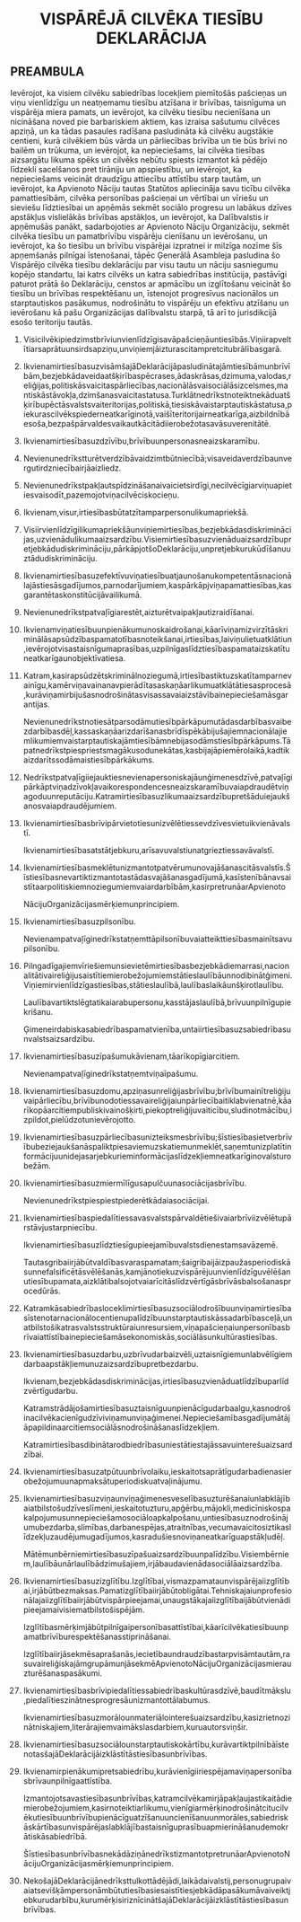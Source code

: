 <h1 align='center'>VISPĀRĒJĀ CILVĒKA TIESĪBU DEKLARĀCIJA</h1>
<h2>PREAMBULA</h2>
<p>Ievērojot, ka visiem cilvēku sabiedrības locekļiem piemītošās pašcieņas un viņu vienlīdzīgu un neatņemamu tiesību atzīšana ir brīvības, taisnīguma un vispārēja miera pamats, un
ievērojot, ka cilvēku tiesību necienīšana un nicināšana noved pie barbariskiem aktiem, kas izraisa sašutumu cilvēces apziņā, un ka tādas pasaules radīšana pasludināta kā cilvēku augstākie centieni, kurā cilvēkiem būs vārda un pārliecības brīvība un tie būs brīvi no bailēm un trūkuma, un
ievērojot, ka nepieciešams, lai cilvēka tiesības aizsargātu likuma spēks un cilvēks nebūtu spiests izmantot kā pēdējo līdzekli sacelšanos pret tirāniju un apspiestību, un
ievērojot, ka nepieciešams veicināt draudzīgu attiecību attīstību starp tautām, un
ievērojot, ka Apvienoto Nāciju tautas Statūtos apliecināja savu ticību cilvēka pamattiesībām, cilvēka personības pašcieņai un vērtībai un vīriešu un sieviešu līdztiesībai un apņēmās sekmēt sociālo progresu un labākus dzīves apstākļus vislielākās brīvības apstākļos, un
ievērojot, ka Dalībvalstis ir apņēmušās panākt, sadarbojoties ar Apvienoto Nāciju Organizāciju, sekmēt cilvēka tiesību un pamatbrīvību vispārēju cienīšanu un ievērošanu, un
ievērojot, ka šo tiesību un brīvību vispārējai izpratnei ir milzīga nozīme šīs apņemšanās pilnīgai īstenošanai,
tāpēc Ģenerālā Asambleja
pasludina šo Vispārējo cilvēka tiesību deklarāciju par visu tautu un nāciju sasniegumu kopējo standartu, lai katrs cilvēks un katra sabiedrības institūcija, pastāvīgi paturot prātā šo Deklarāciju, censtos ar apmācību un izglītošanu veicināt šo tiesību un brīvības respektēšanu un, īstenojot progresīvus nacionālos un starptautiskos pasākumus, nodrošinātu to vispārēju un efektīvu atzīšanu un ievērošanu kā pašu Organizācijas dalībvalstu starpā, tā arī to jurisdikcijā esošo teritoriju tautās.</p>
<ol>
  <li>
    <p>Visicilvēkipiedzimstbrīviunvienlīdzīgisavāpašcieņāuntiesībās.Viņiirapveltītiarsaprātuunsirdsapziņu,unviņiemjāizturascitampretcitubrālībasgarā.</p>
  </li>
  <li>
    <p>IkvienamirtiesībasuzvisāmšajāDeklarācijāpasludinātajāmtiesībāmunbrīvībām,bezjebkādaveidaatšķirībaspēcrases,ādaskrāsas,dzimuma,valodas,reliģijas,politiskāsvaicitaspārliecības,nacionālāsvaisociālāsizcelsmes,mantiskāstāvokļa,dzimšanasvaicitastatusa.Turklātnedrīkstnoteiktnekāduatšķirībupēctāsvalstsvaiteritorijas,politiskā,tiesiskāvaistarptautiskāstatusa,piekurascilvēkspiederneatkarīginotā,vaišīteritorijairneatkarīga,aizbildnībāesoša,bezpašpārvaldesvaikautkācitādiierobežotasavāsuverenitātē.</p>
  </li>
  <li>
    <p>Ikvienamirtiesībasuzdzīvību,brīvībuunpersonasneaizskaramību.</p>
  </li>
  <li>
    <p>Nevienunedrīkstturētverdzībāvaidzimtbūtniecībā;visaveidaverdzībaunvergutirdzniecībairjāaizliedz.</p>
  </li>
  <li>
    <p>Nevienunedrīkstpakļautspīdzināšanaivaicietsirdīgi,necilvēcīgiarviņuapietiesvaisodīt,pazemojotviņacilvēciskocieņu.</p>
  </li>
  <li>
    <p>Ikvienam,visur,irtiesībasbūtatzītamparpersonulikumapriekšā.</p>
  </li>
  <li>
    <p>Visiirvienlīdzīgilikumapriekšāunviņiemirtiesības,bezjebkādasdiskriminācijas,uzvienādulikumaaizsardzību.Visiemirtiesībasuzvienāduaizsardzībupretjebkādudiskrimināciju,pārkāpjotšoDeklarāciju,unpretjebkurukūdīšanuuztādudiskrimināciju.</p>
  </li>
  <li>
    <p>Ikvienamirtiesībasuzefektīvuviņatiesībuatjaunošanukompetentāsnacionālajāstiesāsgadījumos,parnodarījumiem,kaspārkāpjviņapamattiesības,kasgarantētaskonstitūcijāvailikumā.</p>
  </li>
  <li>
    <p>Nevienunedrīkstpatvaļīgiarestēt,aizturētvaipakļautizraidīšanai.</p>
  </li>
  <li>
    <p>Ikvienamviņatiesībuunpienākumunoskaidrošanai,kāarīviņamizvirzītāskriminālāsapsūdzībaspamatotībasnoteikšanai,irtiesības,laiviņulietuatklātiun,ievērojotvisastaisnīgumaprasības,uzpilnīgaslīdztiesībaspamataizskatītuneatkarīgaunobjektīvatiesa.</p>
  </li>
  <li>
    <p>Katram,kasirapsūdzētskriminālnoziegumā,irtiesībastiktuzskatītamparnevainīgu,kamērviņavainanavpierādītasaskaņāarlikumuatklātātiesasprocesā,kurāviņamirbijušasnodrošinātasvisassavaiaizstāvībainepieciešamāsgarantijas.</p>
    <p>Nevienunedrīkstnotiesātparsodāmutiesībpārkāpumutādasdarbībasvaibezdarbībasdēļ,kassaskaņāarizdarīšanasbrīdīspēkābijušajiemnacionālajiemlikumiemvaistarptautiskajāmtiesībāmnebijasodāmstiesībpārkāpums.Tāpatnedrīkstpiespriestsmagākusodunekātas,kasbijajāpiemērolaikā,kadtikaizdarītssodāmaistiesībpārkākums.</p>
  </li>
  <li>
    <p>Nedrīkstpatvaļīgiiejauktiesnevienapersoniskajāunģimenesdzīvē,patvaļīgipārkāptviņadzīvokļavaikorespondencesneaizskaramībuvaiapdraudētviņagoduunreputāciju.Katramirtiesībasuzlikumaaizsardzībupretšāduiejaukšanosvaiapdraudējumiem.</p>
  </li>
  <li>
    <p>Ikvienamirtiesībasbrīvipārvietotiesunizvēlētiessevdzīvesvietuikvienāvalstī.</p>
    <p>Ikvienamirtiesībasatstātjebkuru,arīsavuvalstiunatgrieztiessavāvalstī.</p>
  </li>
  <li>
    <p>Ikvienamirtiesībasmeklētunizmantotpatvērumunovajāšanascitāsvalstīs.Šīstiesībasnevartiktizmantotastādasvajāšanasgadījumā,kasīstenībānavsaistītaarpolitiskiemnoziegumiemvaiardarbībām,kasirpretrunāarApvienoto</p>
    <p>NācijuOrganizācijasmērķiemunprincipiem.</p>
  </li>
  <li>
    <p>Ikvienamirtiesībasuzpilsonību.</p>
    <p>Nevienampatvaļīginedrīkstatņemttāpilsonībuvaiatteikttiesībasmainītsavupilsonību.</p>
  </li>
  <li>
    <p>Pilngadīgajiemvīriešiemunsievietēmirtiesībasbezjebkādiemarrasi,nacionalitātivaireliģijusaistītiemierobežojumiemstātieslaulībāunnodibinātģimeni.Viņiemirvienlīdzīgastiesības,stātieslaulībā,laulībaslaikāunšķirotlaulību.</p>
    <p>Laulībavartiktslēgtatikaiarabupersonu,kasstājaslaulībā,brīvuunpilnīgupiekrišanu.</p>
    <p>Ģimeneirdabiskasabiedrībaspamatvienība,untaiirtiesībasuzsabiedrībasunvalstsaizsardzību.</p>
  </li>
  <li>
    <p>Ikvienamirtiesībasuzīpašumukāvienam,tāarīkopīgiarcitiem.</p>
    <p>Nevienampatvaļīginedrīkstatņemtviņaīpašumu.</p>
  </li>
  <li>
    <p>Ikvienamirtiesībasuzdomu,apziņasunreliģijasbrīvību;brīvībumainītreliģijuvaipārliecību,brīvībunodotiessavaireliģijaiunpārliecībaitiklabvienatnē,kāarīkopāarcitiempubliskivainošķirti,piekoptreliģijuvaiticību,sludinotmācību,izpildot,pielūdzotunievērojotto.</p>
  </li>
  <li>
    <p>Ikvienamirtiesībasuzpārliecībasunizteiksmesbrīvību;šīstiesībasietverbrīvībubeziejaukšanāspaliktpiesaviemuzskatiemunmeklēt,saņemtunizplatītinformācijuunidejasarjebkurieminformācijaslīdzekļiemneatkarīginovalsturobežām.</p>
  </li>
  <li>
    <p>Ikvienamirtiesībasuzmiermīlīgusapulčuunasociācijasbrīvību.</p>
    <p>Nevienunedrīkstpiespiestpiederētkādaiasociācijai.</p>
  </li>
  <li>
    <p>Ikvienamirtiesībaspiedalītiessavasvalstspārvaldētiešivaiarbrīviizvēlētupārstāvjustarpniecību.</p>
    <p>Ikvienamirtiesībasuzlīdztiesīgupieejamībuvalstsdienestamsavāzemē.</p>
    <p>Tautasgribaiirjābūtvaldībasvaraspamatam;šaigribaijāizpaužasperiodiskāsunnefalsificētāsvēlēšanās,kamjānotiekuzvispārējuunvienlīdzīguvēlēšanutiesībupamata,aizklātibalsojotvaiarīcitāslīdzvērtīgāsbrīvāsbalsošanasprocedūrās.</p>
  </li>
  <li>
    <p>Katramkāsabiedrībasloceklimirtiesībasuzsociālodrošībuunviņamirtiesībasīstenotarnacionālocentienupalīdzībuunstarptautiskāssadarbībasceļā,unatbilstošikatrasvalstsstruktūraiunresursiem,viņapašcieņaiunpersonībasbrīvaiattīstībainepieciešamāsekonomiskās,sociālāsunkultūrastiesības.</p>
  </li>
  <li>
    <p>Ikvienamirtiesībasuzdarbu,uzbrīvudarbaizvēli,uztaisnīgiemunlabvēlīgiemdarbaapstākļiemunuzaizsardzībupretbezdarbu.</p>
    <p>Ikvienam,bezjebkādasdiskriminācijas,irtiesībasuzvienāduatlīdzībuparlīdzvērtīgudarbu.</p>
    <p>Katramstrādājošamirtiesībasuztaisnīguunpienācīgudarbaalgu,kasnodrošinacilvēkacienīgudzīviviņamunviņaģimenei.Nepieciešamībasgadījumātājāpapildinaarcitiemsociālāsnodrošināšanaslīdzekļiem.</p>
    <p>Katramirtiesībasdibinātarodbiedrībasuniestātiestajāssavuinterešuaizsardzībai.</p>
  </li>
  <li>
    <p>Ikvienamirtiesībasuzatpūtuunbrīvolaiku,ieskaitotsaprātīgudarbadienasierobežojumuunapmaksātuperiodiskuatvaļinājumu.</p>
  </li>
  <li>
    <p>Ikvienamirtiesībasuzviņaunviņaģimenesveselībasuzturēšanaiunlabklājībaiatbilstošudzīveslīmeni,ieskaitotuzturu,apģērbu,mājokli,medicīniskospakalpojumusunnepieciešamosociāloapkalpošanu,untiesībasuznodrošinājumubezdarba,slimības,darbanespējas,atraitnības,vecumavaicitosiztikaslīdzekļuzaudējumugadījumos,kasradušiesnoviņaneatkarīguapstākļudēļ.</p>
    <p>Mātēmunbērniemirtiesībasuzīpašuaizsardzībuunpalīdzību.Visiembērniem,laulībāunārlaulībādzimušajiem,irjābaudavienādasociālāaizsardzība.</p>
  </li>
  <li>
    <p>Ikvienamirtiesībasuzizglītību.Izglītībai,vismazpamataunvispārējaiizglītībai,irjābūtbezmaksas.Pamatizglītībaiirjābūtobligātai.Tehniskajaiunprofesionālajaiizglītībaiirjābūtvispārpieejamai,unaugstākajaiizglītībaijābūtvienādipieejamaivisiematbilstošispējām.</p>
    <p>Izglītībasmērķimjābūtpilnīgaipersonībasattīstībai,kāarīcilvēkatiesībuunpamatbrīvīburespektēšanasstiprināšanai.</p>
    <p>Izglītībaiirjāsekmēsaprašanās,iecietībaundraudzībastarpvisāmtautām,rasuvaireliģiskajāmgrupāmunjāsekmēApvienotoNācijuOrganizācijasmierauzturēšanaspasākumi.</p>
  </li>
  <li>
    <p>Ikvienamirtiesībasbrīvipiedalītiessabiedrībaskultūrasdzīvē,baudītmākslu,piedalītieszinātnesprogresāunizmantottālabumus.</p>
    <p>Ikvienamirtiesībasuzmorālounmateriālointerešuaizsardzību,kasizrietnozinātniskajiem,literārajiemvaimākslasdarbiem,kuruautorsviņšir.</p>
  </li>
  <li>
    <p>Ikvienamirtiesībasuzsociālounstarptautiskokārtību,kurāvartiktpilnībāīstenotasšajāDeklarācijāizklāstītāstiesībasunbrīvības.</p>
  </li>
  <li>
    <p>Ikvienamirpienākumipretsabiedrību,kurāvienīgiiriespējamaviņapersonībasbrīvaunpilnīgaattīstība.</p>
    <p>Izmantojotsavastiesībasunbrīvības,katramcilvēkamirjāpakļaujastikaitādiemierobežojumiem,kasirnoteiktiarlikumu,vienīgiarmērķinodrošinātcitucilvēkutiesībuunbrīvībupienācīguatzīšanuuncienīšanuunmorāles,sabiedriskāskārtībasunvispārējaslabklājībastaisnīguprasībuapmierināšanudemokrātiskāsabiedrībā.</p>
    <p>ŠīstiesībasunbrīvībasnekādāziņānedrīkstizmantotpretrunāarApvienotoNācijuOrganizācijasmērķiemunprincipiem.</p>
  </li>
  <li>
    <p>NekošajāDeklarācijānedrīksttulkottādējādi,laikādaivalstij,personugrupaivaiatsevišķāmpersonāmbūtutiesībasiesaistītiesjebkādāpasākumāvaiveiktjebkurudarbību,kurumērķisiriznīcinātšajāDeklarācijāizklāstītāstiesībasunbrīvības.</p>
  </li>
</ol>